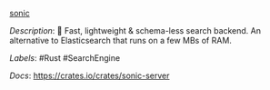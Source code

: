 [sonic](https://github.com/valeriansaliou/sonic)

*Description*: 🦔 Fast, lightweight & schema-less search backend. An alternative to Elasticsearch that runs on a few MBs of RAM.

*Labels*: #Rust #SearchEngine

*Docs*: https://crates.io/crates/sonic-server

